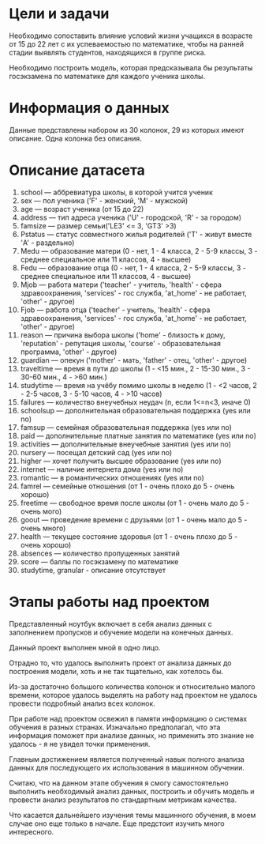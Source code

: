# Цели и задачи

Необходимо сопоставить влияние условий жизни учащихся в возрасте от 15 до 22 лет с их успеваемостью по математике, чтобы на ранней стадии выявлять студентов, находящихся в группе риска.

Необходимо построить модель, которая предсказывала бы результаты госэкзамена по математике для каждого ученика школы.


# Информация о данных

Данные представлены набором из 30 колонок, 29 из которых имеют описание. Одна колонка без описания.

# Описание датасета

1. school — аббревиатура школы, в которой учится ученик
2. sex — пол ученика ('F' - женский, 'M' - мужской)
3. age — возраст ученика (от 15 до 22)
4. address — тип адреса ученика ('U' - городской, 'R' - за городом)
5. famsize — размер семьи('LE3' <= 3, 'GT3' >3)
6. Pstatus — статус совместного жилья родителей ('T' - живут вместе 'A' - раздельно)
7. Medu — образование матери (0 - нет, 1 - 4 класса, 2 - 5-9 классы, 3 - среднее специальное или 11 классов, 4 - высшее)
8. Fedu — образование отца (0 - нет, 1 - 4 класса, 2 - 5-9 классы, 3 - среднее специальное или 11 классов, 4 - высшее)
9. Mjob — работа матери ('teacher' - учитель, 'health' - сфера здравоохранения, 'services' - гос служба, 'at_home' - не работает, 'other' - другое)
10. Fjob — работа отца ('teacher' - учитель, 'health' - сфера здравоохранения, 'services' - гос служба, 'at_home' - не работает, 'other' - другое)
11. reason — причина выбора школы ('home' - близость к дому, 'reputation' - репутация школы, 'course' - образовательная программа, 'other' - другое)
12. guardian — опекун ('mother' - мать, 'father' - отец, 'other' - другое)
13. traveltime — время в пути до школы (1 - <15 мин., 2 - 15-30 мин., 3 - 30-60 мин., 4 - >60 мин.)
14. studytime — время на учёбу помимо школы в неделю (1 - <2 часов, 2 - 2-5 часов, 3 - 5-10 часов, 4 - >10 часов)
15. failures — количество внеучебных неудач (n, если 1<=n<3, иначе 0)
16. schoolsup — дополнительная образовательная поддержка (yes или no)
17. famsup — семейная образовательная поддержка (yes или no)
18. paid — дополнительные платные занятия по математике (yes или no)
19. activities — дополнительные внеучебные занятия (yes или no)
20. nursery — посещал детский сад (yes или no)
21. higher — хочет получить высшее образование (yes или no)
22. internet — наличие интернета дома (yes или no)
23. romantic — в романтических отношениях (yes или no)
24. famrel — семейные отношения (от 1 - очень плохо до 5 - очень хорошо)
25. freetime — свободное время после школы (от 1 - очень мало до 5 - очень мого)
26. goout — проведение времени с друзьями (от 1 - очень мало до 5 - очень много)
27. health — текущее состояние здоровья (от 1 - очень плохо до 5 - очень хорошо)
28. absences — количество пропущенных занятий
29. score — баллы по госэкзамену по математике
30. studytime, granular - описание отсутствует

# Этапы работы над проектом

Представленный ноутбук включает в себя анализ данных с заполнением пропусков и обучение модели на конечных данных.

Данный проект выполнен мной в одно лицо.

Отрадно то, что удалось выполнить проект от анализа данных до построения модели, хоть и не так тщательно, как хотелось бы.

Из-за достаточно большого количества колонок и относительно малого времени, которое удалось выделять на работу над проектом не удалось провести подробный анализ всех колонок.

При работе над проектом освежил в памяти информацию о системах обучения в разных странах. Изначально предполагал, что эта информация поможет при анализе данных, но применить это знание не удалось - я не увидел точки применения.

Главным достижением является полученный навык полного анализа данных для последующего их использования в машинном обучении.

Считаю, что на данном этапе обучения я смогу самостоятельно выполнить необходимый анализ данных, построить и обучить модель и провести анализ результатов по стандартным метрикам качества.

Что касается дальнейшего изучения темы машинного обучения, в моем случае оно еще только в начале. Еще предстоит изучить много интересного.
